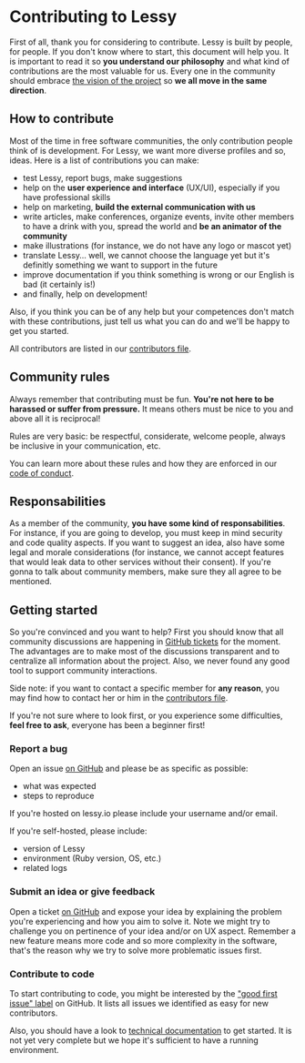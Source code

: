 # Contributing to Lessy

First of all, thank you for considering to contribute. Lessy is built by
people, for people. If you don't know where to start, this document will help
you. It is important to read it so **you understand our philosophy** and what
kind of contributions are the most valuable for us. Every one in the community
should embrace [the vision of the project](README.md) so **we all move in the
same direction**.

## How to contribute

Most of the time in free software communities, the only contribution people
think of is development. For Lessy, we want more diverse profiles and so,
ideas. Here is a list of contributions you can make:

- test Lessy, report bugs, make suggestions
- help on the **user experience and interface** (UX/UI), especially if you have
  professional skills
- help on marketing, **build the external communication with us**
- write articles, make conferences, organize events, invite other members to
  have a drink with you, spread the world and **be an animator of the
  community**
- make illustrations (for instance, we do not have any logo or mascot yet)
- translate Lessy… well, we cannot choose the language yet but it's definitly
  something we want to support in the future
- improve documentation if you think something is wrong or our English is bad
  (it certainly is!)
- and finally, help on development!

Also, if you think you can be of any help but your competences don't match
with these contributions, just tell us what you can do and we'll be happy to
get you started.

All contributors are listed in our [contributors file](CONTRIBUTORS.md).

## Community rules

Always remember that contributing must be fun. **You're not here to be harassed
or suffer from pressure.** It means others must be nice to you and above all it
is reciprocal!

Rules are very basic: be respectful, considerate, welcome people, always be
inclusive in your communication, etc.

You can learn more about these rules and how they are enforced in our [code of
conduct](CODE_OF_CONDUCT.md).

## Responsabilities

As a member of the community, **you have some kind of responsabilities**. For
instance, if you are going to develop, you must keep in mind security and code
quality aspects. If you want to suggest an idea, also have some legal and
morale considerations (for instance, we cannot accept features that would leak
data to other services without their consent). If you're gonna to talk about
community members, make sure they all agree to be mentioned.

## Getting started

So you're convinced and you want to help? First you should know that all
community discussions are happening in [GitHub tickets](https://github.com/marienfressinaud/lessy/issues/)
for the moment. The advantages are to make most of the discussions transparent
and to centralize all information about the project. Also, we never found any
good tool to support community interactions.

Side note: if you want to contact a specific member for **any reason**, you may
find how to contact her or him in the [contributors file](CONTRIBUTORS.md).

If you're not sure where to look first, or you experience some difficulties,
**feel free to ask**, everyone has been a beginner first!

### Report a bug

Open an issue [on GitHub](https://github.com/marienfressinaud/lessy/issues) and
please be as specific as possible:

- what was expected
- steps to reproduce

If you're hosted on lessy.io please include your username and/or email.

If you're self-hosted, please include:

- version of Lessy
- environment (Ruby version, OS, etc.)
- related logs

### Submit an idea or give feedback

Open a ticket [on GitHub](https://github.com/marienfressinaud/lessy/issues) and
expose your idea by explaining the problem you're experiencing and how you aim
to solve it. Note we might try to challenge you on pertinence of your idea
and/or on UX aspect. Remember a new feature means more code and so more
complexity in the software, that's the reason why we try to solve more
problematic issues first.

### Contribute to code

To start contributing to code, you might be interested by the ["good first
issue" label](https://github.com/marienfressinaud/lessy/issues?q=is%3Aissue+is%3Aopen+label%3A%22good+first+issue%22)
on GitHub. It lists all issues we identified as easy for new contributors.

Also, you should have a look to [technical documentation](docs/index.md) to get
started. It is not yet very complete but we hope it's sufficient to have a
running environment.
